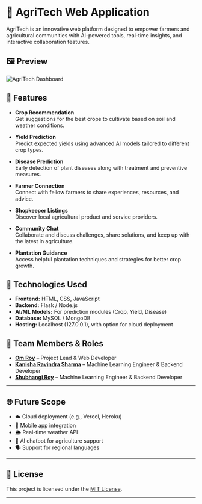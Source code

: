 # 🌾 AgriTech Web Application

AgriTech is an innovative web platform designed to empower farmers and agricultural communities with AI-powered tools, real-time insights, and interactive collaboration features.

## 🖼️ Preview

![AgriTech Dashboard](https://github.com/omroy07/AgriTech/blob/main/image/Screenshot%202025-06-03%20111019.png)
 
## 🌟 Features

- **Crop Recommendation**  
  Get suggestions for the best crops to cultivate based on soil and weather conditions.

- **Yield Prediction**  
  Predict expected yields using advanced AI models tailored to different crop types.

- **Disease Prediction**  
  Early detection of plant diseases along with treatment and preventive measures.

- **Farmer Connection**  
  Connect with fellow farmers to share experiences, resources, and advice.

- **Shopkeeper Listings**  
  Discover local agricultural product and service providers.

- **Community Chat**  
  Collaborate and discuss challenges, share solutions, and keep up with the latest in agriculture.

- **Plantation Guidance**  
  Access helpful plantation techniques and strategies for better crop growth.

## 🚀 Technologies Used

- **Frontend:** HTML, CSS, JavaScript  
- **Backend:** Flask / Node.js 
- **AI/ML Models:** For prediction modules (Crop, Yield, Disease)  
- **Database:** MySQL / MongoDB  
- **Hosting:** Localhost (127.0.0.1), with option for cloud deployment

## 👥 Team Members & Roles

- **[Om Roy](https://github.com/omroy07)** – Project Lead & Web Developer  
- **[Kanisha Ravindra Sharma](https://github.com/KanishaSharma11)** – Machine Learning Engineer & Backend Developer
- **[Shubhangi Roy](https://github.com/ShubhangiRoy12)** – Machine Learning Engineer & Backend Developer

---

## 🌐 Future Scope

- ☁️ Cloud deployment (e.g., Vercel, Heroku)
- 📱 Mobile app integration
- 🌦️ Real-time weather API
- 🤖 AI chatbot for agriculture support
- 🗣️ Support for regional languages

---

## 📃 License

This project is licensed under the [MIT License](LICENSE).

---


